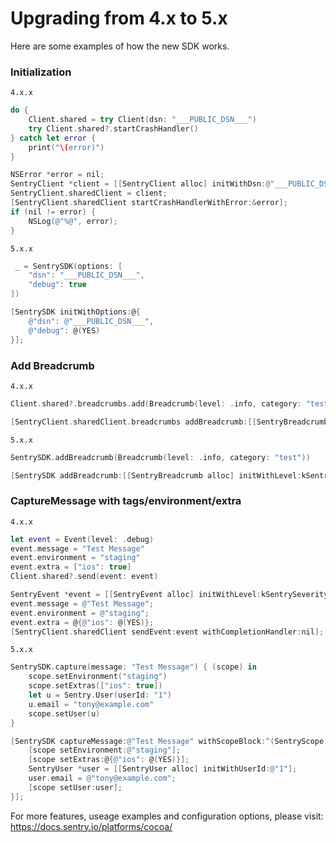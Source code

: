 # Upgrading from 4.x to 5.x

Here are some examples of how the new SDK works. 

### Initialization

`4.x.x`

```swift
do {
    Client.shared = try Client(dsn: "___PUBLIC_DSN___")
    try Client.shared?.startCrashHandler()
} catch let error {
    print("\(error)")
}
```

```objective-c
NSError *error = nil;
SentryClient *client = [[SentryClient alloc] initWithDsn:@"___PUBLIC_DSN___" didFailWithError:&error];
SentryClient.sharedClient = client;
[SentryClient.sharedClient startCrashHandlerWithError:&error];
if (nil != error) {
    NSLog(@"%@", error);
}
```

`5.x.x`


```swift
 _ = SentrySDK(options: [
    "dsn": "___PUBLIC_DSN___",
    "debug": true
])
```

```objective-c
[SentrySDK initWithOptions:@{
    @"dsn": @"___PUBLIC_DSN___",
    @"debug": @(YES)
}];
```

### Add Breadcrumb

`4.x.x`

```swift
Client.shared?.breadcrumbs.add(Breadcrumb(level: .info, category: "test"))
```

```objective-c
[SentryClient.sharedClient.breadcrumbs addBreadcrumb:[[SentryBreadcrumb alloc] initWithLevel:kSentrySeverityInfo category:@"test"]];
```

`5.x.x`

```swift
SentrySDK.addBreadcrumb(Breadcrumb(level: .info, category: "test"))
```

```objective-c
[SentrySDK addBreadcrumb:[[SentryBreadcrumb alloc] initWithLevel:kSentrySeverityInfo category:@"test"]];
```

### CaptureMessage with tags/environment/extra

`4.x.x`

```swift
let event = Event(level: .debug)
event.message = "Test Message"
event.environment = "staging"
event.extra = ["ios": true]
Client.shared?.send(event: event)
```

```objective-c
SentryEvent *event = [[SentryEvent alloc] initWithLevel:kSentrySeverityDebug];
event.message = @"Test Message";
event.environment = @"staging";
event.extra = @{@"ios": @(YES)};
[SentryClient.sharedClient sendEvent:event withCompletionHandler:nil];
```

`5.x.x`

```swift
SentrySDK.capture(message: "Test Message") { (scope) in
    scope.setEnvironment("staging")
    scope.setExtras(["ios": true])
    let u = Sentry.User(userId: "1")
    u.email = "tony@example.com"
    scope.setUser(u)
}
```

```objective-c
[SentrySDK captureMessage:@"Test Message" withScopeBlock:^(SentryScope * _Nonnull scope) {
    [scope setEnvironment:@"staging"];
    [scope setExtras:@{@"ios": @(YES)}];
    SentryUser *user = [[SentryUser alloc] initWithUserId:@"1"];
    user.email = @"tony@example.com";
    [scope setUser:user];
}];
```

For more features, useage examples and configuration options, please visit: https://docs.sentry.io/platforms/cocoa/
